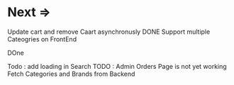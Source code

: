 # Next => 
Update cart and remove Caart asynchronusly DONE 
Support multiple Cateogries on FrontEnd

<!-- TODO : Fix Pagination According to Total Products that are being Display -->

<!-- TODO : Orders backend and fronend My Orders Page -->

<!-- Todo  : Crud operations for user --> DOne 
Todo : add loading in Search
TODO : Admin Orders Page is not yet working
Fetch Categories and Brands from Backend